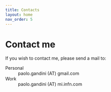 ```yaml
---
title: Contacts
layout: home
nav_order: 5
---
```

# Contact me
If you wish to contact me, please send a mail to:
<dl>
<dt>Personal</dt>
<dd>paolo.gandini (AT) gmail.com</dd>
<dt>Work</dt>
<dd>paolo.gandini (AT) mi.infn.com</dd>
</dl>
